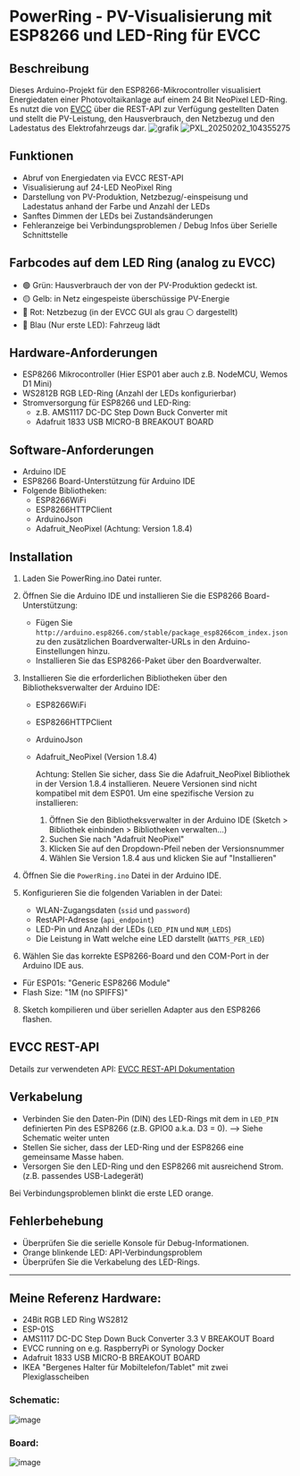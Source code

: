 # PowerRing - PV-Visualisierung mit ESP8266 und LED-Ring für EVCC

## Beschreibung

Dieses Arduino-Projekt für den ESP8266-Mikrocontroller visualisiert Energiedaten einer Photovoltaikanlage auf einem 24 Bit NeoPixel LED-Ring. Es nutzt die von [EVCC](https://github.com/evcc-io/evcc) über die REST-API zur Verfügung gestellten Daten und stellt die PV-Leistung, den Hausverbrauch, den Netzbezug und den Ladestatus des Elektrofahrzeugs dar.
![grafik](https://github.com/user-attachments/assets/8217c266-0f09-45db-93c6-3c3f7e4cac4d)
![PXL_20250202_104355275](https://github.com/user-attachments/assets/f247cdca-fc6e-4127-9a42-6a3cc9124ebd)


## Funktionen

- Abruf von Energiedaten via EVCC REST-API
- Visualisierung auf 24-LED NeoPixel Ring
- Darstellung von PV-Produktion, Netzbezug/-einspeisung und Ladestatus anhand der Farbe und Anzahl der LEDs
- Sanftes Dimmen der LEDs bei Zustandsänderungen
- Fehleranzeige bei Verbindungsproblemen / Debug Infos über Serielle Schnittstelle

## Farbcodes auf dem LED Ring (analog zu EVCC)

- 🟢 Grün: Hausverbrauch der von der PV-Produktion gedeckt ist.
- 🟡 Gelb: in Netz eingespeiste überschüssige PV-Energie 
- 🔴 Rot: Netzbezug (in der EVCC GUI als grau ⚪ dargestellt)
- 🔵 Blau (Nur erste LED): Fahrzeug lädt

## Hardware-Anforderungen

- ESP8266 Mikrocontroller (Hier ESP01 aber auch z.B. NodeMCU, Wemos D1 Mini)
- WS2812B RGB LED-Ring (Anzahl der LEDs konfigurierbar)
- Stromversorgung für ESP8266 und LED-Ring:
  - z.B. AMS1117 DC-DC Step Down Buck Converter mit
  - Adafruit 1833 USB MICRO-B BREAKOUT BOARD

## Software-Anforderungen

- Arduino IDE
- ESP8266 Board-Unterstützung für Arduino IDE
- Folgende Bibliotheken:
  - ESP8266WiFi
  - ESP8266HTTPClient
  - ArduinoJson
  - Adafruit_NeoPixel (Achtung: Version 1.8.4)

## Installation

1. Laden Sie PowerRing.ino Datei runter.

2. Öffnen Sie die Arduino IDE und installieren Sie die ESP8266 Board-Unterstützung:
   - Fügen Sie `http://arduino.esp8266.com/stable/package_esp8266com_index.json` zu den zusätzlichen Boardverwalter-URLs in den Arduino-Einstellungen hinzu.
   - Installieren Sie das ESP8266-Paket über den Boardverwalter.

3. Installieren Sie die erforderlichen Bibliotheken über den Bibliotheksverwalter der Arduino IDE:
   - ESP8266WiFi
   - ESP8266HTTPClient
   - ArduinoJson
   - Adafruit_NeoPixel (Version 1.8.4)

      Achtung: Stellen Sie sicher, dass Sie die Adafruit_NeoPixel Bibliothek in der Version 1.8.4 installieren. Neuere Versionen sind nicht kompatibel mit dem ESP01. Um eine spezifische Version zu installieren:

      1. Öffnen Sie den Bibliotheksverwalter in der Arduino IDE (Sketch > Bibliothek einbinden > Bibliotheken verwalten...)
      2. Suchen Sie nach "Adafruit NeoPixel"
      3. Klicken Sie auf den Dropdown-Pfeil neben der Versionsnummer
      4. Wählen Sie Version 1.8.4 aus und klicken Sie auf "Installieren"

4. Öffnen Sie die `PowerRing.ino` Datei in der Arduino IDE.

5. Konfigurieren Sie die folgenden Variablen in der Datei:
   - WLAN-Zugangsdaten (`ssid` und `password`)
   - RestAPI-Adresse (`api_endpoint`)
   - LED-Pin und Anzahl der LEDs (`LED_PIN` und `NUM_LEDS`)
   - Die Leistung in Watt welche eine LED darstellt (`WATTS_PER_LED`)

6. Wählen Sie das korrekte ESP8266-Board und den COM-Port in der Arduino IDE aus.
  - Für ESP01s: "Generic ESP8266 Module"
  - Flash Size: "1M (no SPIFFS)" 

8. Sketch kompilieren und über seriellen Adapter aus den ESP8266 flashen.

## EVCC REST-API
Details zur verwendeten API: [EVCC REST-API Dokumentation](https://docs.evcc.io/docs/integrations/rest-api)

## Verkabelung

- Verbinden Sie den Daten-Pin (DIN) des LED-Rings mit dem in `LED_PIN` definierten Pin des ESP8266 (z.B. GPIO0 a.k.a. D3 = 0). --> Siehe Schematic weiter unten
- Stellen Sie sicher, dass der LED-Ring und der ESP8266 eine gemeinsame Masse haben.
- Versorgen Sie den LED-Ring und den ESP8266 mit ausreichend Strom. (z.B. passendes USB-Ladegerät)

Bei Verbindungsproblemen blinkt die erste LED orange.

## Fehlerbehebung

- Überprüfen Sie die serielle Konsole für Debug-Informationen.
- Orange blinkende LED: API-Verbindungsproblem
- Überprüfen Sie die Verkabelung des LED-Rings.

***

## Meine Referenz Hardware:

- 24Bit RGB LED Ring WS2812
- ESP-01S
- AMS1117 DC-DC Step Down Buck Converter 3.3 V BREAKOUT Board
- EVCC running on e.g. RaspberryPi or Synology Docker
- Adafruit 1833 USB MICRO-B BREAKOUT BOARD
- IKEA "Bergenes Halter für Mobiltelefon/Tablet" mit zwei Plexiglasscheiben

### Schematic:

![image](https://github.com/maschiach/evcc_power_ring/assets/57842368/c3c2fa3b-7bf5-470b-b107-2ba651add660)

### Board:

![image](https://github.com/maschiach/evcc_power_ring/assets/57842368/60877ca7-3e40-4be3-86e5-47ae1d2307df)
